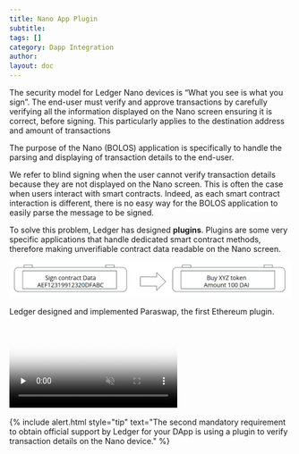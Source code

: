 ```yaml
---
title: Nano App Plugin
subtitle:
tags: []
category: Dapp Integration
author:
layout: doc
---
```


The security model for Ledger Nano devices is “What you see is what you sign”.
The end-user must verify and approve transactions by carefully verifying all the information displayed on the Nano screen ensuring it is correct, before signing. This particularly applies to the destination address and amount of transactions

The purpose of the Nano (BOLOS) application is specifically to handle the parsing and displaying of transaction details to the end-user.

We refer to blind signing when the user cannot verify transaction details because they are not displayed on the Nano screen.
This is often the case when users interact with smart contracts. Indeed, as each smart contract interaction is different, there is no easy way for the BOLOS application to easily parse the message to be signed.

To solve this problem, Ledger has designed <b>plugins</b>. Plugins are some very specific applications that handle dedicated smart contract methods, therefore making unverifiable contract data readable on the Nano screen.

<!-- ------------- Image ------------- -->
<div style="text-align:center">
<img width="680" src="../images/plugin.png">
</div>
<!-- --------------------------------- -->

Ledger designed and implemented Paraswap, the first Ethereum plugin.

<video controls muted preload='none' poster='../images/paraswap.png' ><source src="../../videos/paraswap.mp4" type='video/mp4'></video><br>

<!--  -->
{% include alert.html style="tip" text="The second mandatory requirement to obtain official support by Ledger for your DApp is using a plugin to verify transaction details on the Nano device." %}
<!--  -->

